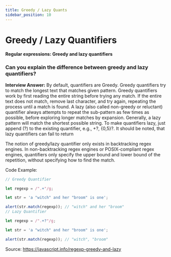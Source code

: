 ```yaml
---
title: Greedy / Lazy Quants
sidebar_position: 10
---
```


# Greedy / Lazy Quantifiers

**Regular expressions: Greedy and lazy quantifiers**

### Can you explain the difference between greedy and lazy quantifiers?

**Interview Answer:** By default, quantifiers are Greedy. Greedy quantifiers try to match the longest text that matches given pattern. Greedy quantifiers work by first reading the entire string before trying any match. If the entire text does not match, remove last character, and try again, repeating the process until a match is found. A lazy (also called non-greedy or reluctant) quantifier always attempts to repeat the sub-pattern as few times as possible, before exploring longer matches by expansion. Generally, a lazy pattern will match the shortest possible string. To make quantifiers lazy, just append (?) to the existing quantifier, e.g., +?, {0,5}?. It should be noted, that lazy quantifiers can fail to return

The notion of greedy/lazy quantifier only exists in backtracking regex engines. In non-backtracking regex engines or POSIX-compliant regex engines, quantifiers only specify the upper bound and lower bound of the repetition, without specifying how to find the match.

Code Example:

```js
// Greedy Quantifier

let regexp = /".+"/g;

let str = 'a "witch" and her "broom" is one';

alert(str.match(regexp)); // "witch" and her "broom"
// Lazy Quantifier

let regexp = /".+?"/g;

let str = 'a "witch" and her "broom" is one';

alert(str.match(regexp)); // "witch", "broom"
```

Source: <https://javascript.info/regexp-greedy-and-lazy>
